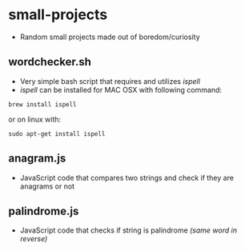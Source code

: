 # small-projects
- Random small projects made out of boredom/curiosity


## wordchecker.sh
- Very simple bash script that requires and utilizes *ispell*
- *ispell* can be installed for MAC OSX with following command:

```
brew install ispell
```
or on linux with:
```
sudo apt-get install ispell
```

## anagram.js
- JavaScript code that compares two strings and check if they are anagrams or not

## palindrome.js
- JavaScript code that checks if string is palindrome *(same word in reverse)*